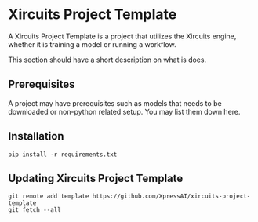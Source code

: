 # Xircuits Project Template

A Xircuits Project Template is a project that utilizes the Xircuits engine, whether it is training a model or running a workflow.

This section should have a short description on what is does.

## Prerequisites

A project may have prerequisites such as models that needs to be downloaded or non-python related setup. You may list them down here.

## Installation

```
pip install -r requirements.txt
```

## Updating Xircuits Project Template
```
git remote add template https://github.com/XpressAI/xircuits-project-template
git fetch --all
```
